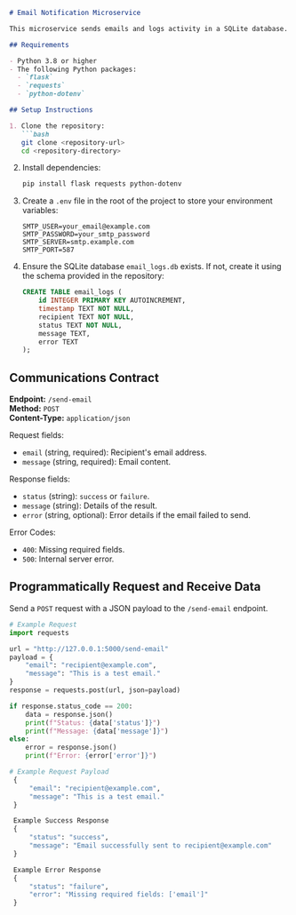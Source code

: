 ```markdown
# Email Notification Microservice

This microservice sends emails and logs activity in a SQLite database.

## Requirements

- Python 3.8 or higher
- The following Python packages:
  - `flask`
  - `requests`
  - `python-dotenv`

## Setup Instructions

1. Clone the repository:
   ```bash
   git clone <repository-url>
   cd <repository-directory>
   ```

2. Install dependencies:
   ```bash
   pip install flask requests python-dotenv
   ```

3. Create a `.env` file in the root of the project to store your environment variables:
   ```plaintext
   SMTP_USER=your_email@example.com
   SMTP_PASSWORD=your_smtp_password
   SMTP_SERVER=smtp.example.com
   SMTP_PORT=587
   ```

4. Ensure the SQLite database `email_logs.db` exists. If not, create it using the schema provided in the repository:
   ```sql
   CREATE TABLE email_logs (
       id INTEGER PRIMARY KEY AUTOINCREMENT,
       timestamp TEXT NOT NULL,
       recipient TEXT NOT NULL,
       status TEXT NOT NULL,
       message TEXT,
       error TEXT
   );
   ```

## Communications Contract

**Endpoint:** `/send-email`  
**Method:** `POST`  
**Content-Type:** `application/json`  

Request fields:  
- `email` (string, required): Recipient's email address.  
- `message` (string, required): Email content.  

Response fields:  
- `status` (string): `success` or `failure`.  
- `message` (string): Details of the result.  
- `error` (string, optional): Error details if the email failed to send.  

Error Codes:  
- `400`: Missing required fields.  
- `500`: Internal server error.  

## Programmatically Request and Receive Data

Send a `POST` request with a JSON payload to the `/send-email` endpoint.

```python
# Example Request
import requests

url = "http://127.0.0.1:5000/send-email"
payload = {
    "email": "recipient@example.com",
    "message": "This is a test email."
}
response = requests.post(url, json=payload)

if response.status_code == 200:
    data = response.json()
    print(f"Status: {data['status']}")
    print(f"Message: {data['message']}")
else:
    error = response.json()
    print(f"Error: {error['error']}")

# Example Request Payload
 {
     "email": "recipient@example.com",
     "message": "This is a test email."
 }

 Example Success Response
 {
     "status": "success",
     "message": "Email successfully sent to recipient@example.com"
 }

 Example Error Response
 {
     "status": "failure",
     "error": "Missing required fields: ['email']"
 }
```
```

